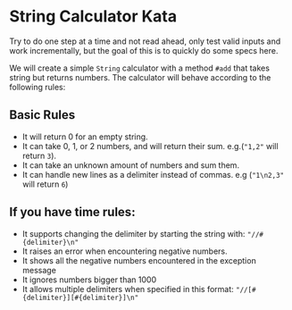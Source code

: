# String Calculator Kata

Try to do one step at a time and not read ahead, only test valid inputs and
work incrementally, but the goal of this is to quickly do some specs here.

We will create a simple `String` calculator with a method `#add` that takes
string but returns numbers. The calculator will behave according to the
following rules:

## Basic Rules

* It will return 0 for an empty string.
* It can take 0, 1, or 2 numbers, and will return their sum.
  e.g.(`"1,2"` will return `3`).
* It can take an unknown amount of numbers and sum them.
* It can handle new lines as a delimiter instead of commas.
  e.g (`"1\n2,3"` will return `6`)

## If you have time rules:

* It supports changing the delimiter by starting the string with:
  `"//#{delimiter}\n"`
* It raises an error when encountering negative numbers.
* It shows all the negative numbers encountered in the exception message
* It ignores numbers bigger than 1000
* It allows multiple delimiters when specified in this format:
  `"//[#{delimiter}][#{delimiter}]\n"`
